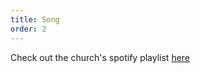 ```yaml
---
title: Song
order: 2
---
```


Check out the church's spotify playlist [here](https://open.spotify.com/playlist/3gh0ZKXkJBDbNEnZqJJDXj?si=0908aa3f87544643)
